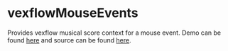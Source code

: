 # vexflowMouseEvents

Provides vexflow musical score context for a mouse event.  Demo can be found [here](https://gdicristofaro.github.io/vexFlowMouseEvents/) and source can be found [here](./module/src/index.js).
